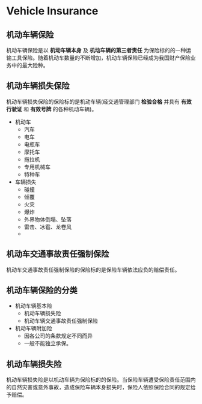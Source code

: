 # Vehicle Insurance

## 机动车辆保险

机动车辆保险是以 **机动车辆本身** 及 **机动车辆的第三者责任** 为保险标的的一种运输工具保险。随着机动车数量的不断增加，机动车辆保险已经成为我国财产保险业务中的最大险种。

## 机动车辆损失保险
机动车辆损失保险的保险标的是机动车辆(经交通管理部门 **检验合格** 并具有 **有效行驶证** 和 **有效号牌** 的各种机动车辆)。
- 机动车
  - 汽车
  - 电车
  - 电瓶车
  - 摩托车
  - 拖拉机
  - 专用机械车
  - 特种车
- 车辆损失
  - 碰撞
  - 倾覆
  - 火灾
  - 爆炸
  - 外界物体倒塌、坠落
  - 雷击、冰雹、龙卷风
  -
## 机动车交通事故责任强制保险
机动车交通事故责任强制保险的保险标的是保险车辆依法应负的赔偿责任。


## 机动车辆保险的分类
- 机动车辆基本险
  - 机动车辆损失险
  - 机动车辆交通事故责任强制保险
- 机动车辆附加险
  - 因各公司的条款规定不同而异
  - 一般不能独立承保。

## 机动车辆损失险
机动车辆损失险是以机动车辆为保险标的的保险。当保险车辆遭受保险责任范围内的自然灾害或意外事故，造成保险车辆本身损失时，保险人依照保险合同的规定给予赔偿。
